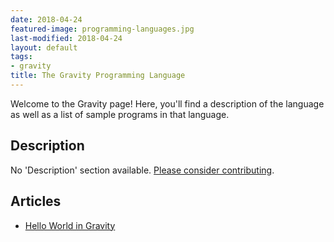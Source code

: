 ```yaml
---
date: 2018-04-24
featured-image: programming-languages.jpg
last-modified: 2018-04-24
layout: default
tags:
- gravity
title: The Gravity Programming Language
---
```


Welcome to the Gravity page! Here, you'll find a description of the language as well as a list of sample programs in that language.

## Description

No 'Description' section available. [Please consider contributing](https://github.com/TheRenegadeCoder/sample-programs-website).

## Articles

- [Hello World in Gravity](https://sampleprograms.io/projects/hello-world/gravity)